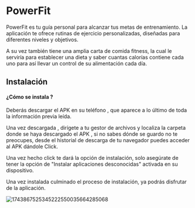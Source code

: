
# PowerFit

PowerFit es tu guía personal para alcanzar tus metas de entrenamiento. La aplicación te ofrece rutinas de ejercicio personalizadas, diseñadas para diferentes niveles y objetivos.

A su vez también tiene una amplia carta de comida fitness, la cual le serviría para establecer una dieta y saber cuantas calorías contiene cada uno para así llevar un control
de su alimentación cada día.




## Instalación 

#### ¿Cómo se instala ?

Deberás descargar el APK en su teléfono , que aparece a lo último  de toda la información previa leída.

Una vez descargada , dirígete a tu gestor de archivos y localiza la carpeta donde se haya descargado el APK , si no sabes dónde se guardo no te preocupes, desde el historial de descarga de tu navegador puedes acceder al APK dándole Click.

Una vez hecho click te dará la opción de instalación, solo asegúrate de tener la opción de "Instalar aplicaciones desconocidas" activada en su dispositivo.

Una vez instalada culminado el proceso de instalación, ya podrás disfrutar de la aplicación.

![1743867525345222550035664285068](https://github.com/user-attachments/assets/e3500da7-684b-4df6-a124-91deef2cebd8)


